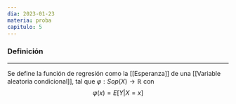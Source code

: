 ```yaml
---
dia: 2023-01-23
materia: proba
capitulo: 5
---
```

### Definición
---
Se define la función de regresión como la [[Esperanza]] de una [[Variable aleatoria condicional]], tal que $\varphi : Sop(X) \to \mathbb{R}$ con $$ \varphi(x) = E[Y | X = x] $$

